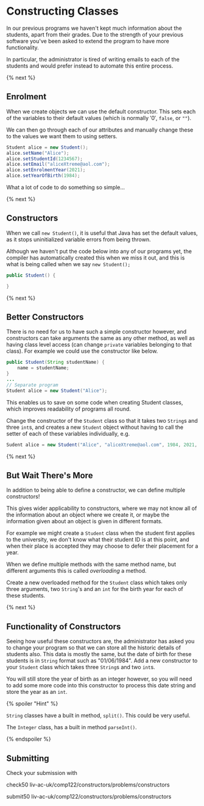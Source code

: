 # Constructing Classes
In our previous programs we haven't kept much information about the students, apart from their grades. Due to the strength of your previous software you've been asked to extend the program to have more functionality. 

In particular, the administrator is tired of writing emails to each of the students and would prefer instead to automate this entire process. 

{% next %}

## Enrolment

When we create objects we can use the default constructor. This sets each of the variables to their default values (which is normally $'0'$, `false`, or `""`).

We can then go through each of our attributes and manually change these to the values we want them to using setters.

```java
Student alice = new Student();
alice.setName("Alice");
alice.setStudentId(1234567);
alice.setEmail("aliceXtreme@aol.com");
alice.setEnrolmentYear(2021);
alice.setYearOfBirth(1984);
```

What a lot of code to do something so simple...

{% next %}

## Constructors

When we call `new Student()`, it is useful that Java has set the default values, as it stops uninitialized variable errors from being thrown.

Although we haven't put the code below into any of our programs yet, the compiler has automatically created this when we miss it out, and this is what is being called when we say `new Student();`

```java
public Student() {

}
```

{% next %}

## Better Constructors

There is no need for us to have such a simple constructor however, and constructors can take arguments the same as any other method, as well as having class level access (can change `private` variables belonging to that class). For example we could use the constructor like below.

```java
public Student(String studentName) {
    name = studentName;
}
... 
// Separate program
Student alice = new Student("Alice");

```

This enables us to save on some code when creating Student classes, which improves readability of programs all round. 

Change the constructor of the `Student` class so that it takes two `String`s and three `int`s, and creates a new `Student` object without having to call the setter of each of these variables individually, e.g.

```java
Sudent alice = new Student("Alice", "aliceXtreme@aol.com", 1984, 2021, 1234567)
```

{% next %}

## But Wait There's More

In addition to being able to define a constructor, we can define multiple constructors!

This gives wider applicability to constructors, where we may not know all of the information about an object where we create it, or maybe the information given about an object is given in different formats.

For example we might create a `Student` class when the student first applies to the university, we don't know what their student ID is at this point, and when their place is accepted they may choose to defer their placement for a year.

When we define multiple methods with the same method name, but different arguments this is called *overloading* a method.

Create a new overloaded method for the `Student` class which takes only three arguments, two `String`'s and an `int` for the birth year for each of these students.

{% next %}

## Functionality of Constructors

Seeing how useful these constructors are, the administrator has asked you to change your program so that we can store all the historic details of students also. This data is mostly the same, but the date of birth for these students is in `String` format such as "01/06/1984". Add a new constructor to your `Student` class which takes three `String`s and two `int`s. 

You will still store the year of birth as an integer however, so you will need to add some more code into this constructor to process this date string and store the year as an `int`.

{% spoiler "Hint" %}

`String` classes have a built in method, `split()`. This could be very useful.

The `Integer` class, has a built in method `parseInt()`.

{% endspoiler %}

## Submitting 

Check your submission with 

check50 liv-ac-uk/comp122/constructors/problems/constructors

submit50 liv-ac-uk/comp122/constructors/problems/constructors